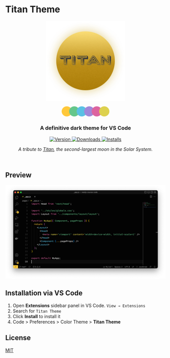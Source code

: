 # Titan Theme

<p align="center">
  <img src="./docs/logo.png" alt="Titan Theme Logo" width="250">
</p>
<p align="center">
  <img src="./docs/palette.png" alt="Titan Theme Palette" width="150">
</p>
<h3 align="center">
  A definitive dark theme for VS Code
</h3>

<p align="center">
  <a href="https://marketplace.visualstudio.com/items?itemName=diogomoretti.titan-vscode-theme">
    <img alt="Version" src="https://img.shields.io/visual-studio-marketplace/v/diogomoretti.titan-vscode-theme?style=for-the-badge" />
  </a>
  <a href="https://marketplace.visualstudio.com/items?itemName=diogomoretti.titan-vscode-theme">
    <img alt="Downloads" src="https://img.shields.io/visual-studio-marketplace/d/diogomoretti.titan-vscode-theme?style=for-the-badge" />
  </a>
  <a href="https://marketplace.visualstudio.com/items?itemName=diogomoretti.titan-vscode-theme">
    <img alt="Installs" src="https://img.shields.io/visual-studio-marketplace/i/diogomoretti.titan-vscode-theme?style=for-the-badge" />
  </a>
</p>

<p align="center">
  <i>A tribute to <a href="https://en.wikipedia.org/wiki/Titan_(moon)">Titan</a>, the second-largest moon in the Solar System.</i>
</p>

<br>

## Preview

![Titan Banner](./docs/titan-screenshot.png)

## Installation via VS Code

1. Open **Extensions** sidebar panel in VS Code. `View → Extensions`
2. Search for `Titan Theme`
3. Click **Install** to install it
4. Code > Preferences > Color Theme > **Titan Theme**

## License

[MIT](./license.md)
